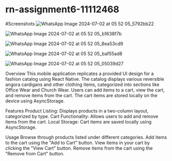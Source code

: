 # rn-assignment6-11112468
#Screenshots 
![WhatsApp Image 2024-07-02 at 05 52 05_5792bb22](https://github.com/Papakwame888/rn-assignment6-11112468/assets/170115382/9138c895-9cdd-4dc5-8013-11f3395141da)

![WhatsApp Image 2024-07-02 at 05 52 05_b1638f7b](https://github.com/Papakwame888/rn-assignment6-11112468/assets/170115382/158c88f8-882d-43cb-9cb5-571b1c5232e0)

![WhatsApp Image 2024-07-02 at 05 52 05_8ea53cd9](https://github.com/Papakwame888/rn-assignment6-11112468/assets/170115382/8a1a80c5-ff34-4d58-b217-69a7246a582e)

![WhatsApp Image 2024-07-02 at 05 52 05_baf55ad8](https://github.com/Papakwame888/rn-assignment6-11112468/assets/170115382/67c4b121-c473-41ad-8a24-2d0e19005b44)

![WhatsApp Image 2024-07-02 at 05 52 05_05039d27](https://github.com/Papakwame888/rn-assignment6-11112468/assets/170115382/de2391c2-3dcd-49b9-aecf-4c915dc57abb)

Overview
This mobile application replicates a provided UI design for a fashion catalog using React Native. The catalog displays various reversible angora cardigans and other clothing items, categorized into sections like Office Wear and Church Wear. Users can add items to a cart, view the cart, and remove items from the cart. The cart items are stored locally on the device using AsyncStorage.

Features
Product Listing: Displays products in a two-column layout, categorized by type.
Cart Functionality: Allows users to add and remove items from the cart.
Local Storage: Cart items are saved locally using AsyncStorage.

Usage
Browse through products listed under different categories.
Add items to the cart using the "Add to Cart" button.
View items in your cart by clicking the "View Cart" button.
Remove items from the cart using the "Remove from Cart" button.
